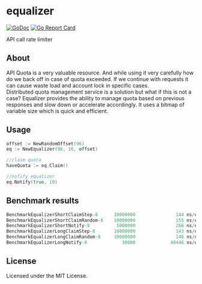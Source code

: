 # equalizer
[![GoDoc](https://godoc.org/github.com/reugn/equalizer?status.svg)](https://godoc.org/github.com/reugn/equalizer)
[![Go Report Card](https://goreportcard.com/badge/github.com/reugn/equalizer)](https://goreportcard.com/report/github.com/reugn/equalizer)

API call rate limiter

## About
API Quota is a very valuable resource. And while using it very carefully how do we back off in case of quota exceeded. If we continue with requests it can cause waste load and account lock in specific cases.  
Distributed quota management service is a solution but what if this is not a case? Equalizer provides the ability to manage quota based on previous responses and slow down or accelerate accordingly. It uses a bitmap of variable size which is quick and efficient.

## Usage
```go
offset := NewRandomOffset(96)
eq := NewEqualizer(96, 16, offset)

//claim quota
haveQuota := eq.Claim()

//nofify equalizer
eq.Notify(true, 10)
```

## Benchmark results
```go
BenchmarkEqualizerShortClaimStep-8      10000000               144 ns/op               0 B/op          0 allocs/op
BenchmarkEqualizerShortClaimRandom-8    10000000               155 ns/op               0 B/op          0 allocs/op
BenchmarkEqualizerShortNotify-8          5000000               266 ns/op               0 B/op          0 allocs/op
BenchmarkEqualizerLongClaimStep-8       10000000               143 ns/op               0 B/op          0 allocs/op
BenchmarkEqualizerLongClaimRandom-8     10000000               146 ns/op               0 B/op          0 allocs/op
BenchmarkEqualizerLongNotify-8             30000             48446 ns/op               0 B/op          0 allocs/op
```

## License
Licensed under the MIT License.
